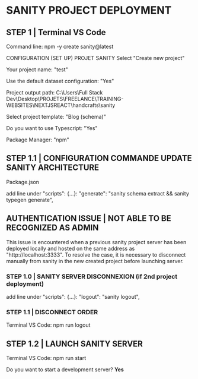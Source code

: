 # SANITY PROJECT DEPLOYMENT

## STEP 1 | Terminal VS Code 
Command line: npm -y create sanity@latest

CONFIGURATION (SET UP) PROJET SANITY
Select "Create new project"

Your project name: "test"

Use the default dataset configuration: "Yes"

Project output path: C:\Users\Full Stack Dev\Desktop\PROJETS\FREELANCE\TRAINING-WEBSITES\NEXTJSREACT\handcrafts\sanity

Select project template: "Blog (schema)"

Do you want to use Typescript: "Yes"

Package Manager: "npm"

## STEP 1.1 | CONFIGURATION COMMANDE UPDATE SANITY ARCHITECTURE

Package.json

add line under "scripts": {...}: 
"generate": "sanity schema extract && sanity typegen generate",

## AUTHENTICATION ISSUE | NOT ABLE TO BE RECOGNIZED AS ADMIN
This issue is encountered when a previous sanity project server has been deployed locally and hosted on the same address as "http://localhost:3333". To resolve the case, it is necessary to disconnect manually from sanity in the new created project before launching server. 

### STEP 1.0 | SANITY SERVER DISCONNEXION (if 2nd project deployment)
add line under "scripts": {...}:
"logout": "sanity logout",

### STEP 1.1 | DISCONNECT ORDER
Terminal VS Code: npm run logout

## STEP 1.2 | LAUNCH SANITY SERVER
Terminal VS Code: npm run start

Do you want to start a development server? **Yes**
